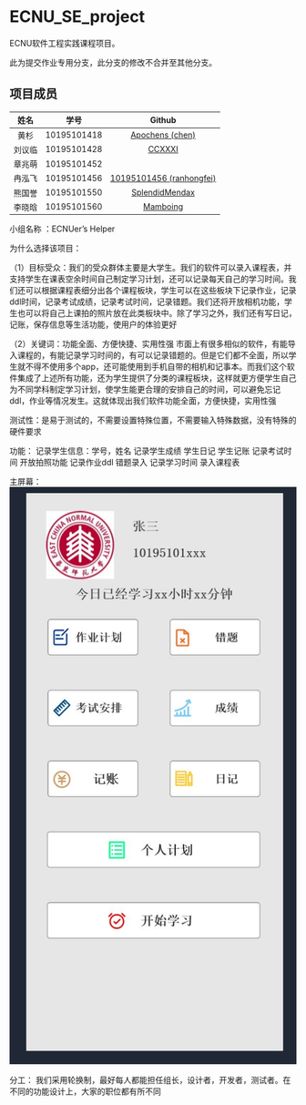 # ECNU_SE_project

ECNU软件工程实践课程项目。

此为提交作业专用分支，此分支的修改不合并至其他分支。<!--因为不想在把app部署到服务器或者其他哪里时，把作业文件一起拉过去。-->

## 项目成员

|  姓名  |    学号     |                            Github                            |
| :----: | :---------: | :----------------------------------------------------------: |
|  黄杉  | 10195101418 | [Apochens (chen)](https://github.com/Apochens)  |
| 刘议临 | 10195101428 |       [CCXXXI](https://github.com/CCXXXI)       |
| 章兆萌 | 10195101452 |                        <!--没回复-->                         |
| 冉泓飞 | 10195101456 | [10195101456 (ranhongfei)](https://github.com/10195101456) |
| 熊国誉 | 10195101550 | [SplendidMendax](https://github.com/SplendidMendax) |
| 李晓晗 | 10195101560 |     [Mamboing](https://github.com/Mamboing)     |
小组名称 ：ECNUer’s Helper

为什么选择该项目：

（1）目标受众：我们的受众群体主要是大学生。我们的软件可以录入课程表，并支持学生在课表空余时间自己制定学习计划，还可以记录每天自己的学习时间。我们还可以根据课程表细分出各个课程板块，学生可以在这些板块下记录作业，记录ddl时间，记录考试成绩，记录考试时间，记录错题。我们还将开放相机功能，学生也可以将自己上课拍的照片放在此类板块中。除了学习之外，我们还有写日记，记账，保存信息等生活功能，使用户的体验更好

（2）关键词：功能全面、方便快捷、实用性强 市面上有很多相似的软件，有能导入课程的，有能记录学习时间的，有可以记录错题的。但是它们都不全面，所以学生就不得不使用多个app，还可能使用到手机自带的相机和记事本。而我们这个软件集成了上述所有功能，还为学生提供了分类的课程板块，这样就更方便学生自己为不同学科制定学习计划，使学生能更合理的安排自己的时间，可以避免忘记ddl，作业等情况发生。这就体现出我们软件功能全面，方便快捷，实用性强

测试性：是易于测试的，不需要设置特殊位置，不需要输入特殊数据，没有特殊的硬件要求

功能： 记录学生信息：学号，姓名 记录学生成绩 学生日记 学生记账 记录考试时间 开放拍照功能 记录作业ddl 错题录入 记录学习时间 录入课程表

主屏幕：
![screen](https://github.com/10195101456/ECNU_SE_project/blob/homework/assignments/A1_10195101456_%E5%86%89%E6%B3%93%E9%A3%9E/YJK1SW9R0%5D7LXLWK%5D%7BV8RSF.jpg)

分工： 我们采用轮换制，最好每人都能担任组长，设计者，开发者，测试者。在不同的功能设计上，大家的职位都有所不同
